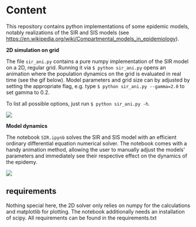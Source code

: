 # Content

This repository contains python implementations of some epidemic models, notably realizations of the SIR and SIS models (see https://en.wikipedia.org/wiki/Compartmental_models_in_epidemiology).

**2D simulation on grid**

The file ```sir_ani.py``` contains a pure numpy implementation of the SIR model on a 2D, regular grid. Running it via
  ```$ python sir_ani.py```
opens an animation where the population dynamics on the grid is evaluated in real time (see the gif below).
Model parameters and grid size can by adjusted by setting the appropriate flag, e.g. type ```$ python sir_ani.py --gamma=2.0``` to set gamma to 0.2.

To list all possible options, just run ```$ python sir_ani.py -h```.

![](https://github.com/WaldSim/epidemic_model/blob/master/grid.gif)

**Model dynamics**

The notebook ```SIR.ipynb``` solves the SIR and SIS model with an efficient ordinary differential equation numerical solver. The notebook comes with a handy animation method, allowing the user to manually adjust the models' parameters and immediately see their respective effect on the dynamics of the epidemy.

![](https://github.com/WaldSim/epidemic_model/blob/master/sir.png)

## requirements

Nothing special here, the 2D solver only relies on numpy for the calculations and matplotlib for plotting. The notebook additionally needs an installation of scipy. All requirements can be found in the requirements.txt
